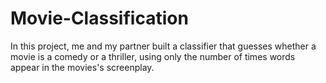 # Movie-Classification
In this project, me and my partner built a classifier that guesses whether a movie is a comedy or a thriller, using only the number of times words appear in the movies's screenplay.

